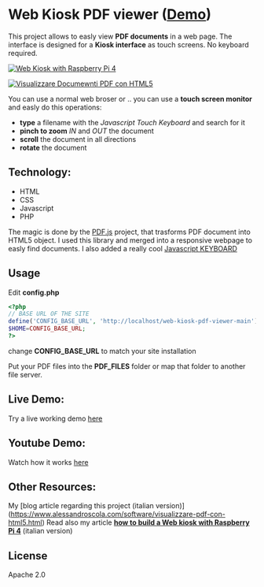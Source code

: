 # Web Kiosk PDF viewer ([Demo](https://www.alessandroscola.com/web-kiosk-pdf-viewer/))

This project allows to easly view **PDF documents** in a web page.
The interface is designed for a **Kiosk interface** as touch screens. No keyboard required.

[![Web Kiosk with Raspberry Pi 4](https://img.youtube.com/vi/4O5nr4Ld83Q/0.jpg)](https://www.youtube.com/watch?v=4O5nr4Ld83Q)

[![Visualizzare Documewnti PDF con HTML5](https://img.youtube.com/vi/gUJjULlm_W8/0.jpg)](https://youtu.be/gUJjULlm_W8)


You can use a normal web broser or ..
you can use a __touch screen monitor__ and easly do this operations:
* **type** a filename with the _Javascript Touch Keyboard_ and search for it
* **pinch to zoom** _IN_ and _OUT_ the document
* **scroll** the document in all directions
* **rotate** the document


## Technology:

* HTML
* CSS
* Javascript
* PHP

The magic is done by the [PDF.js](https://github.com/mozilla/pdf.js) project, that trasforms PDF document into HTML5 object. 
I used this library and merged into a responsive webpage to easly find documents.
I also added a really cool [Javascript KEYBOARD](https://github.com/Mottie/Keyboard)
## Usage
Edit **config.php**
```php
<?php
// BASE URL OF THE SITE
define('CONFIG_BASE_URL', 'http://localhost/web-kiosk-pdf-viewer-main');
$HOME=CONFIG_BASE_URL;
?>
```
change **CONFIG_BASE_URL** to match your site installation

Put your PDF files into the **PDF_FILES** folder or map that folder to another file server.


## Live Demo:

Try a live working demo [here](https://www.alessandroscola.com/web-kiosk-pdf-viewer/)
## Youtube Demo:

Watch how it works [here](https://www.youtube.com/watch?v=4O5nr4Ld83Q)

## Other Resources:
My [blog article regarding this project (italian version)] (https://www.alessandroscola.com/software/visualizzare-pdf-con-html5.html)
Read also my article  [**how to build a Web kiosk with Raspberry Pi 4**](https://www.alessandroscola.com/computer/chiosco-multimediale-web-con-raspberry.html) (italian version)


## License
Apache 2.0
 
